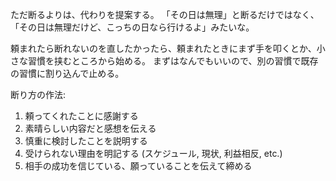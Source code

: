 ただ断るよりは、代わりを提案する。
「その日は無理」と断るだけではなく、「その日は無理だけど、こっちの日なら行けるよ」みたいな。

頼まれたら断れないのを直したかったら、頼まれたときにまず手を叩くとか、小さな習慣を挟むところから始める。
まずはなんでもいいので、別の習慣で既存の習慣に割り込んで止める。

断り方の作法:

1. 頼ってくれたことに感謝する
2. 素晴らしい内容だと感想を伝える
3. 慎重に検討したことを説明する
4. 受けられない理由を明記する (スケジュール, 現状, 利益相反, etc.)
5. 相手の成功を信じている、願っていることを伝えて締める
